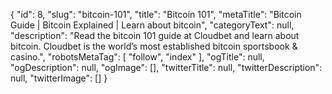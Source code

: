 {
    "id": 8,
    "slug": "bitcoin-101",
    "title": "Bitcoin 101",
    "metaTitle": "Bitcoin Guide | Bitcoin Explained | Learn about bitcoin",
    "categoryText": null,
    "description": "Read the bitcoin 101 guide at Cloudbet and learn about bitcoin. Cloudbet is the world’s most established bitcoin sportsbook & casino.",
    "robotsMetaTag": [
        "follow",
        "index"
    ],
    "ogTitle": null,
    "ogDescription": null,
    "ogImage": [],
    "twitterTitle": null,
    "twitterDescription": null,
    "twitterImage": []
}
